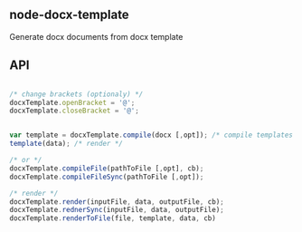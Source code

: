 ## node-docx-template

Generate docx documents from docx template

## API

```javascript

/* change brackets (optionaly) */
docxTemplate.openBracket = '@';
docxTemplate.closeBracket = '@';


var template = docxTemplate.compile(docx [,opt]); /* compile templates */
template(data); /* render */

/* or */
docxTemplate.compileFile(pathToFile [,opt], cb);
docxTemplate.compileFileSync(pathToFile [,opt]);

/* render */
docxTemplate.render(inputFile, data, outputFile, cb);
docxTemplate.rednerSync(inputFile, data, outputFile);
docxTemplate.renderToFile(file, template, data, cb)

```